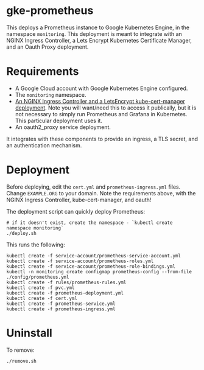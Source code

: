 # gke-prometheus

This deploys a Prometheus instance to Google Kubernetes Engine, in the namespace `monitoring`. This deployment is meant to integrate with an NGINX Ingress Controller, a Lets Encrypt Kubernetes Certificate Manager, and an Oauth Proxy deployment.

# Requirements

- A Google Cloud account with Google Kubernetes Engine configured.
- The `monitoring` namespace.
- [An NGINX Ingress Controller and a LetsEncrypt kube-cert-manager deployment](https://blog.billyc.io/2017/12/27/deploying-and-using-kube-cert-manager-with-an-nginx-ingress-controller-on-kubernetes/). Note you will want/need this to access it publically, but it is not necessary to simply run Prometheus and Grafana in Kubernetes. This particular deployment uses it.
- An oauth2_proxy service deployment.

It integrates with these components to provide an ingress, a TLS secret, and an authentication mechanism.

# Deployment

Before deploying, edit the `cert.yml` and `prometheus-ingress.yml` files. Change `EXAMPLE.ORG` to your domain. Note the requirements above, with the NGINX Ingress Controller, kube-cert-manager, and oauth!

The deployment script can quickly deploy Prometheus:

```
# if it doesn't exist, create the namespace - `kubectl create namespace monitoring`
./deploy.sh
```

This runs the following:

```
kubectl create -f service-account/prometheus-service-account.yml
kubectl create -f service-account/prometheus-roles.yml
kubectl create -f service-account/prometheus-role-bindings.yml
kubectl -n monitoring create configmap prometheus-config --from-file ./config/prometheus.yml
kubectl create -f rules/prometheus-rules.yml
kubectl create -f pvc.yml
kubectl create -f prometheus-deployment.yml
kubectl create -f cert.yml
kubectl create -f prometheus-service.yml
kubectl create -f prometheus-ingress.yml
```

# Uninstall

To remove:

```
./remove.sh
```
